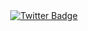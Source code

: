 <div id="header" align="center">
  <div id="badges">
    <a href="https://github.com/Tennisboyyy">
      <img src="https://img.shields.io/badge/Twitter-blue?style=for-the-badge&logo=twitter&logoColor=white" alt="Twitter Badge"/>
    </a>
  </div>
</div>
